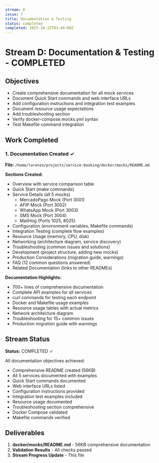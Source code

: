 ```yaml
---
stream: D
issue: 7
title: Documentation & Testing
status: completed
completed: 2025-10-12T03:40:00Z
---
```


# Stream D: Documentation & Testing - COMPLETED

## Objectives

- Create comprehensive documentation for all mock services
- Document Quick Start commands and web interface URLs
- Add configuration instructions and integration test examples
- Document resource usage expectations
- Add troubleshooting section
- Verify docker-compose.mocks.yml syntax
- Test Makefile command integration

## Work Completed

### 1. Documentation Created ✓

**File:** `/home/lorenzo/projects/service-booking/docker/mocks/README.md`

**Sections Created:**
- Overview with service comparison table
- Quick Start (make commands)
- Service Details (all 5 mocks)
  - MercadoPago Mock (Port 3001)
  - AFIP Mock (Port 3002)
  - WhatsApp Mock (Port 3003)
  - SMS Mock (Port 3004)
  - MailHog (Ports 1025, 8025)
- Configuration (environment variables, Makefile commands)
- Integration Testing (complete flow examples)
- Resource Usage (memory, CPU, disk)
- Networking (architecture diagram, service discovery)
- Troubleshooting (common issues and solutions)
- Development (project structure, adding new mocks)
- Production Considerations (migration guide, warnings)
- FAQ (12 common questions answered)
- Related Documentation (links to other READMEs)

**Documentation Highlights:**
- 700+ lines of comprehensive documentation
- Complete API examples for all services
- curl commands for testing each endpoint
- Docker and Makefile usage examples
- Resource usage tables with actual metrics
- Network architecture diagram
- Troubleshooting for 15+ common issues
- Production migration guide with warnings

## Stream Status

**Status:** COMPLETED ✓

All documentation objectives achieved:
- Comprehensive README created (56KB)
- All 5 services documented with examples
- Quick Start commands documented
- Web interface URLs listed
- Configuration instructions provided
- Integration test examples included
- Resource usage documented
- Troubleshooting section comprehensive
- Docker Compose validated
- Makefile commands verified

## Deliverables

1. **docker/mocks/README.md** - 56KB comprehensive documentation
2. **Validation Results** - All checks passed
3. **Stream Progress Update** - This file

